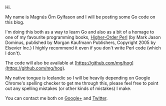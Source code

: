 Hi.

My name is Magnús Örn Gylfason and I will be posting some Go code on this blog.

I'm doing this both as a way to learn Go and also as a bit of a homage to one of my favourite programming books, [Higher-Order Perl](http://www.amazon.com/gp/product/1558607013) (by Mark Jason Dominus, published by Morgan Kaufmann Publishers, Copyright 2005 by Elsevier Inc.) I highly recommend it even if you don't write Perl code (which I don't).

The code will also be available at [https://github.com/mg/hog](https://github.com/mg/hog).

My native tongue is Icelandic so I will be heavily depending on Google Chrome's spelling checker to get me through this, please feel free to point out any spelling mistakes (or other kinds of mistakes) I make.

You can contact me both on [Google+](https://plus.google.com/110366795402129628657/posts) and [Twitter](https://twitter.com/mgns74).